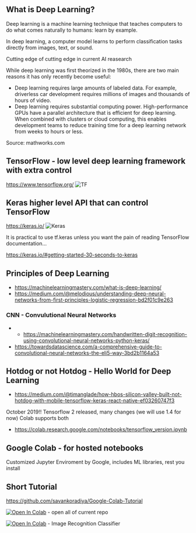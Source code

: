 ## What is Deep Learning?

Deep learning is a machine learning technique that teaches computers to do what comes naturally to humans: learn by example.

In deep learning, a computer model learns to perform classification tasks directly from images, text, or sound.

Cutting edge of cutting edge in current AI reasearch

While deep learning was first theorized in the 1980s, there are two main reasons it has only recently become useful:

-   Deep learning requires large amounts of labeled data. For example, driverless car development requires millions of images and thousands of hours of video.
-   Deep learning requires substantial computing power. High-performance GPUs have a parallel architecture that is efficient for deep learning. When combined with clusters or cloud computing, this enables development teams to reduce training time for a deep learning network from weeks to hours or less.

Source: mathworks.com

## TensorFlow - low level deep learning framework with extra control

https://www.tensorflow.org/
![TF](https://upload.wikimedia.org/wikipedia/commons/thumb/1/11/TensorFlowLogo.svg/330px-TensorFlowLogo.svg.png)

## Keras higher level API that can control TensorFlow

https://keras.io/
![Keras](https://s3.amazonaws.com/keras.io/img/keras-logo-2018-large-1200.png)

It is practical to use tf.keras unless you want the pain of reading TensorFlow documentation...

https://keras.io/#getting-started-30-seconds-to-keras

## Principles of Deep Learning

-   https://machinelearningmastery.com/what-is-deep-learning/
-   https://medium.com/@melodious/understanding-deep-neural-networks-from-first-principles-logistic-regression-bd2f01c9e263

### CNN - Convulutional Neural Networks

-   -   https://machinelearningmastery.com/handwritten-digit-recognition-using-convolutional-neural-networks-python-keras/
-   https://towardsdatascience.com/a-comprehensive-guide-to-convolutional-neural-networks-the-eli5-way-3bd2b1164a53

## Hotdog or not Hotdog - Hello World for Deep Learning

-   https://medium.com/@timanglade/how-hbos-silicon-valley-built-not-hotdog-with-mobile-tensorflow-keras-react-native-ef03260747f3

October 2019!! Tensorflow 2 released, many changes (we will use 1.4 for now)
Colab supports both

-   https://colab.research.google.com/notebooks/tensorflow_version.ipynb

## Google Colab - for hosted notebooks

Customized Jupyter Enviroment by Google, includes ML libraries, rest you install

## Short Tutorial

https://github.com/savankoradiya/Google-Colab-Tutorial

[![Open In Colab](https://colab.research.google.com/assets/colab-badge.svg)](http://colab.research.google.com/github/ValRCS/RCS_Data_Analysis_Python_04_20) - open all of current repo

[![Open In Colab](https://colab.research.google.com/assets/colab-badge.svg)](http://colab.research.google.com/github/ValRCS/RCS_Data_Analysis_Python_04_20/blob/master/Keras_TensorFlow_Image_Recognition/keras_image_recognition_classifier_02_2020.ipynb) - Image Recognition Classifier
